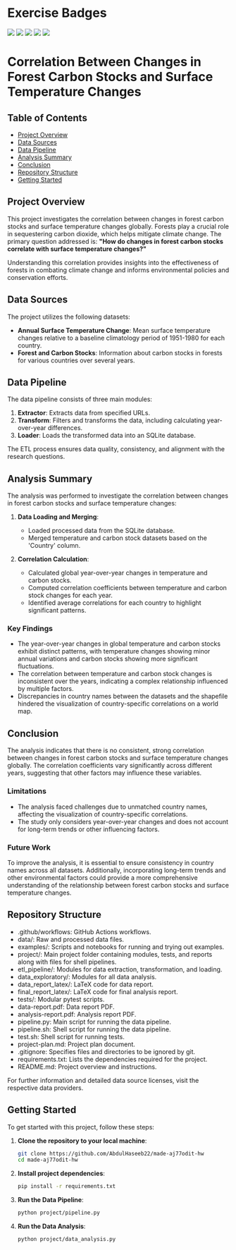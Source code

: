# Exercise Badges

![](https://byob.yarr.is/AbdulHaseeb22/made-aj77odit-hw/score_ex1) ![](https://byob.yarr.is/AbdulHaseeb22/made-aj77odit-hw/score_ex2) ![](https://byob.yarr.is/AbdulHaseeb22/made-aj77odit-hw/score_ex3) ![](https://byob.yarr.is/AbdulHaseeb22/made-aj77odit-hw/score_ex4) ![](https://byob.yarr.is/AbdulHaseeb22/made-aj77odit-hw/score_ex5)
# Correlation Between Changes in Forest Carbon Stocks and Surface Temperature Changes

## Table of Contents
- [Project Overview](#project-overview)
- [Data Sources](#data-sources)
- [Data Pipeline](#data-pipeline)
- [Analysis Summary](#analysis-summary)
- [Conclusion](#conclusion)
- [Repository Structure](#repository-structure)
- [Getting Started](#getting-started)

## Project Overview
This project investigates the correlation between changes in forest carbon stocks and surface temperature changes globally. Forests play a crucial role in sequestering carbon dioxide, which helps mitigate climate change. The primary question addressed is: **"How do changes in forest carbon stocks correlate with surface temperature changes?"**

Understanding this correlation provides insights into the effectiveness of forests in combating climate change and informs environmental policies and conservation efforts.

## Data Sources
The project utilizes the following datasets:

- **Annual Surface Temperature Change**: Mean surface temperature changes relative to a baseline climatology period of 1951-1980 for each country.
- **Forest and Carbon Stocks**: Information about carbon stocks in forests for various countries over several years.

## Data Pipeline
The data pipeline consists of three main modules:

1. **Extractor**: Extracts data from specified URLs.
2. **Transform**: Filters and transforms the data, including calculating year-over-year differences.
3. **Loader**: Loads the transformed data into an SQLite database.

The ETL process ensures data quality, consistency, and alignment with the research questions.

## Analysis Summary
The analysis was performed to investigate the correlation between changes in forest carbon stocks and surface temperature changes:

1. **Data Loading and Merging**:
   - Loaded processed data from the SQLite database.
   - Merged temperature and carbon stock datasets based on the 'Country' column.

2. **Correlation Calculation**:
   - Calculated global year-over-year changes in temperature and carbon stocks.
   - Computed correlation coefficients between temperature and carbon stock changes for each year.
   - Identified average correlations for each country to highlight significant patterns.

### Key Findings
- The year-over-year changes in global temperature and carbon stocks exhibit distinct patterns, with temperature changes showing minor annual variations and carbon stocks showing more significant fluctuations.
- The correlation between temperature and carbon stock changes is inconsistent over the years, indicating a complex relationship influenced by multiple factors.
- Discrepancies in country names between the datasets and the shapefile hindered the visualization of country-specific correlations on a world map.

## Conclusion
The analysis indicates that there is no consistent, strong correlation between changes in forest carbon stocks and surface temperature changes globally. The correlation coefficients vary significantly across different years, suggesting that other factors may influence these variables.

### Limitations
- The analysis faced challenges due to unmatched country names, affecting the visualization of country-specific correlations.
- The study only considers year-over-year changes and does not account for long-term trends or other influencing factors.

### Future Work
To improve the analysis, it is essential to ensure consistency in country names across all datasets. Additionally, incorporating long-term trends and other environmental factors could provide a more comprehensive understanding of the relationship between forest carbon stocks and surface temperature changes.

## Repository Structure
- .github/workflows: GitHub Actions workflows.
- data/: Raw and processed data files.
- examples/: Scripts and notebooks for running and trying out examples.
- project/: Main project folder containing modules, tests, and reports along with files for shell pipelines.
- etl_pipeline/: Modules for data extraction, transformation, and loading.
- data_exploratory/: Modules for all data analysis.
- data_report_latex/: LaTeX code for data report.
- final_report_latex/: LaTeX code for final analysis report.
- tests/: Modular pytest scripts.
- data-report.pdf: Data report PDF.
- analysis-report.pdf: Analysis report PDF.
- pipeline.py: Main script for running the data pipeline.
- pipeline.sh: Shell script for running the data pipeline.
- test.sh: Shell script for running tests.
- project-plan.md: Project plan document.
- .gitignore: Specifies files and directories to be ignored by git.
- requirements.txt: Lists the dependencies required for the project.
- README.md: Project overview and instructions.

For further information and detailed data source licenses, visit the respective data providers.

## Getting Started
To get started with this project, follow these steps:

1. **Clone the repository to your local machine**:
    ```sh
    git clone https://github.com/AbdulHaseeb22/made-aj77odit-hw
    cd made-aj77odit-hw
    ```

2. **Install project dependencies**:
    ```sh
    pip install -r requirements.txt
    ```

3. **Run the Data Pipeline**:
    ```sh
    python project/pipeline.py
    ```

4. **Run the Data Analysis**:
    ```sh
    python project/data_analysis.py
    ```

